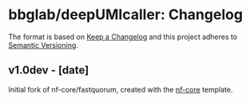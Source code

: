 # bbglab/deepUMIcaller: Changelog

The format is based on [Keep a Changelog](https://keepachangelog.com/en/1.0.0/)
and this project adheres to [Semantic Versioning](https://semver.org/spec/v2.0.0.html).

## v1.0dev - [date]

Initial fork of nf-core/fastquorum, created with the [nf-core](https://nf-co.re/) template.
